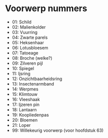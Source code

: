 # Voorwerp nummers

 * 01: Schild
 * 02: Malienkolder
 * 03: Vuurring
 * 04: Zwarte parels
 * 05: Heksenhaar
 * 06: Lotusbloesem
 * 07: Tatoeage
 * 08: Broche (welke?)
 * 09: Zilveren pijl
 * 10: Spiegel
 * 11: Ijsring
 * 12: Onzichtbaarheidsring
 * 13: Insectenarmband
 * 14: Werpmes
 * 15: Klimtouw
 * 16: Vleeshaak
 * 17: Ijzeren pin
 * 18: Lantaarn
 * 19: Koopliedenpas
 * 20: Bloemen
 * 21: Loper
 * 99: Willekeurig voorwerp (voor hoofdstuk 63)

